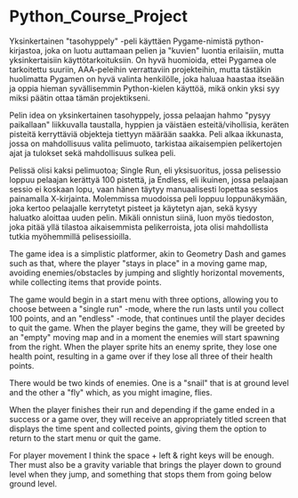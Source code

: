 # Python_Course_Project
Yksinkertainen "tasohyppely" -peli käyttäen Pygame-nimistä python-kirjastoa, joka on luotu auttamaan pelien ja "kuvien" luontia erilaisiin, mutta yksinkertaisiin käyttötarkoituksiin. On hyvä huomioida, ettei Pygamea ole tarkoitettu suuriin, AAA-peleihin verrattaviin projekteihin, mutta tästäkin huolimatta Pygamen on hyvä valinta henkilölle, joka haluaa haastaa itseään ja oppia hieman syvällisemmin Python-kielen käyttöä, mikä onkin yksi syy miksi päätin ottaa tämän projektikseni.

Pelin idea on yksinkertainen tasohyppely, jossa pelaajan hahmo "pysyy paikallaan" liikkuvalla taustalla, hyppien ja väistäen esteitä/vihollisia, keräten pisteitä kerryttäviä objekteja tiettyyn määrään saakka.
Peli alkaa ikkunasta, jossa on mahdollisuus valita pelimuoto, tarkistaa aikaisempien pelikertojen ajat ja tulokset sekä mahdollisuus sulkea peli.  

Pelissä olisi kaksi pelimuotoa; Single Run, eli yksisuoritus, jossa pelisessio loppuu pelaajan kerättyä 100 pistettä, ja Endless, eli ikuinen, jossa pelaajaan sessio ei koskaan lopu, vaan hänen täytyy manuaalisesti lopettaa sessios painamalla X-kirjainta. Molemmissa muodoissa peli loppuu loppunäkymään, joka kertoo pelaajalle kerrytetyt pisteet ja käytetyn ajan, sekä kysyy haluatko aloittaa uuden pelin. Mikäli onnistun siinä, luon myös tiedoston, joka pitää yllä tilastoa aikaisemmista pelikerroista, jota olisi mahdollista tutkia myöhemmillä pelisessioilla.

The game idea is a simplistic platformer, akin to Geometry Dash and games such as that, where the player "stays in place" in a moving game map, avoiding enemies/obstacles by jumping and slightly horizontal movements, while collecting items that provide points. 

The game would begin in a start menu with three options, allowing you to choose between a "single run" -mode, where the run lasts until you collect 100 points, and an "endless" -mode, that continues until the player decides  to quit the game. When the player begins the game, they will be greeted by an "empty" moving map and in a moment the enemies will start spawning from the right. When the player sprite hits an enemy sprite, they lose one health point, resulting in a game over if they lose all three of their health points.

There would be two kinds of enemies. One is a "snail" that is at ground level and the other a "fly" which, as you might imagine, flies. 

When the player finishes their run and depending if the game ended in a success or a game over, they will receive an appropriately titled screen that displays the time spent and collected points, giving them the option to return to the start menu or quit the game.

For player movement I think the space + left & right keys will be enough. Ther must also be a gravity variable that brings the player down to ground level when they jump, and something that stops them from going below ground level.